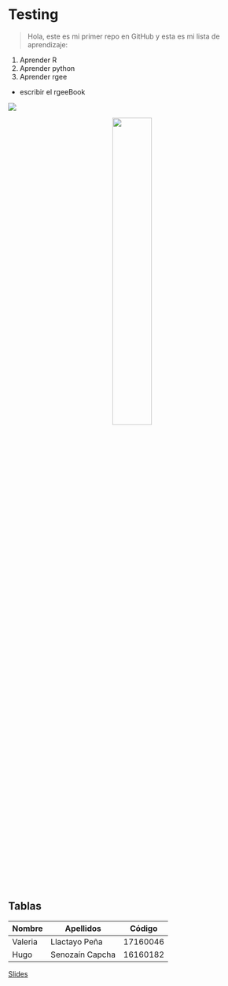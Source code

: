 # **Testing**
> Hola, este es mi primer repo en GitHub y esta es mi lista de aprendizaje:

1. Aprender R
2. Aprender python
3. Aprender rgee
 * escribir el rgeeBook 

![](https://pbs.twimg.com/media/EPUdRZcXkAUvtV1.jpg)

<p align="center"><img src ="https://pics.me.me/visual-studio-developers-sublime-text-ni-con-todos-los-plugins-56280682.png" width="40%"></p>


## **Tablas**

Nombre | Apellidos | Código
---|---|---
Valeria | Llactayo Peña | 17160046
Hugo | Senozaín Capcha | 16160182

[Slides](https://docs.google.com/presentation/d/1LVrVls0J6J2apY0lhAalr1orsgXVEbqO2n8_5I8o2t0/edit#slide=id.p)



